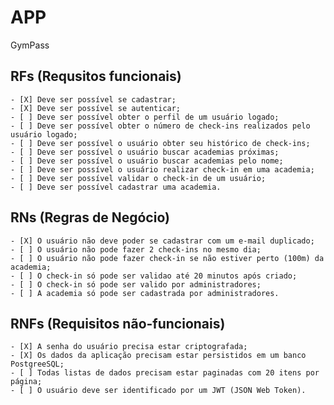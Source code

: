 # APP

GymPass 

## RFs (Requsitos funcionais)

    - [X] Deve ser possível se cadastrar;
    - [X] Deve ser possível se autenticar;
    - [ ] Deve ser possível obter o perfil de um usuário logado;
    - [ ] Deve ser possível obter o número de check-ins realizados pelo usuário logado;
    - [ ] Deve ser possível o usuário obter seu histórico de check-ins;
    - [ ] Deve ser possível o usuário buscar academias próximas;
    - [ ] Deve ser possível o usuário buscar academias pelo nome;
    - [ ] Deve ser possível o usuário realizar check-in em uma academia;
    - [ ] Deve ser possível validar o check-in de um usuário;
    - [ ] Deve ser possível cadastrar uma academia. 

## RNs (Regras de Negócio)

    - [X] O usuário não deve poder se cadastrar com um e-mail duplicado;
    - [ ] O usuário não pode fazer 2 check-ins no mesmo dia;
    - [ ] O usuário não pode fazer check-in se não estiver perto (100m) da academia;
    - [ ] O check-in só pode ser validao até 20 minutos após criado;
    - [ ] O check-in só pode ser valido por administradores;
    - [ ] A academia só pode ser cadastrada por administradores.

## RNFs (Requisitos não-funcionais)

    - [X] A senha do usuário precisa estar criptografada;
    - [X] Os dados da aplicação precisam estar persistidos em um banco PostgreeSQL;
    - [ ] Todas listas de dados precisam estar paginadas com 20 itens por página;
    - [ ] O usuário deve ser identificado por um JWT (JSON Web Token).